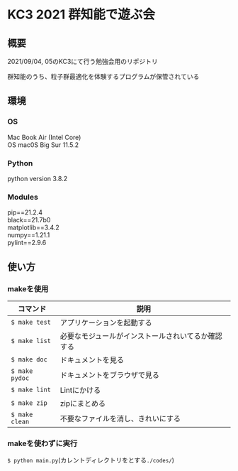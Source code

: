 # KC3 2021 群知能で遊ぶ会
## 概要
2021/09/04, 05のKC3にて行う勉強会用のリポジトリ

群知能のうち、粒子群最適化を体験するプログラムが保管されている
## 環境
### OS
Mac Book Air (Intel Core)  
OS mac0S Big Sur 11.5.2  

### Python
python version 3.8.2  

### Modules
pip==21.2.4  
black==21.7b0  
matplotlib==3.4.2  
numpy==1.21.1  
pylint==2.9.6  

## 使い方
### makeを使用
| コマンド | 説明 |
| --- | --- |
| `$ make test` | アプリケーションを起動する |
| `$ make list` | 必要なモジュールがインストールされいてるか確認する |
| `$ make doc` | ドキュメントを見る |
| `$ make pydoc` | ドキュメントをブラウザで見る |
| `$ make lint` | Lintにかける |
| `$ make zip` | zipにまとめる |
| `$ make clean` | 不要なファイルを消し、きれいにする |

### makeを使わずに実行
`$ python main.py`(カレントディレクトリをとする`./codes/`)
